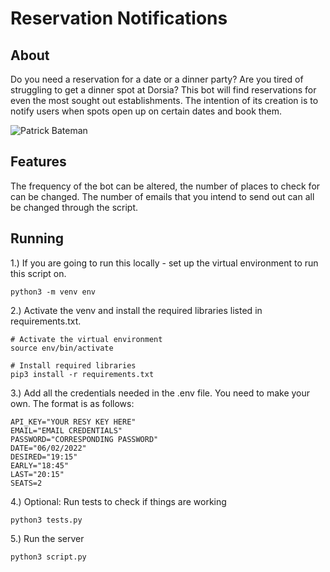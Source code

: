 # Reservation Notifications

## About

Do you need a reservation for a date or a dinner party? Are you tired of struggling to get a dinner spot at Dorsia?
This bot will find reservations for even the most sought out establishments.
The intention of its creation is to notify users when spots open up on certain dates and book them.

![Patrick Bateman](https://i.ytimg.com/vi/TOecxTy4ZJE/hqdefault.jpg)

## Features

The frequency of the bot can be altered, the number of places to check for can be changed.
The number of emails that you intend to send out can all be changed through the script.

## Running

1.) If you are going to run this locally - set up the virtual environment to run this script on.

```shell
python3 -m venv env
```

2.) Activate the venv and install the required libraries listed in requirements.txt.

```shell
# Activate the virtual environment
source env/bin/activate

# Install required libraries
pip3 install -r requirements.txt
```

3.) Add all the credentials needed in the .env file. You need to make your own. The format is as follows:

```shell
API_KEY="YOUR RESY KEY HERE"
EMAIL="EMAIL CREDENTIALS"
PASSWORD="CORRESPONDING PASSWORD"
DATE="06/02/2022"
DESIRED="19:15"
EARLY="18:45"
LAST="20:15"
SEATS=2
```

4.) Optional: Run tests to check if things are working

```shell
python3 tests.py
```

5.) Run the server

```shell
python3 script.py
```
